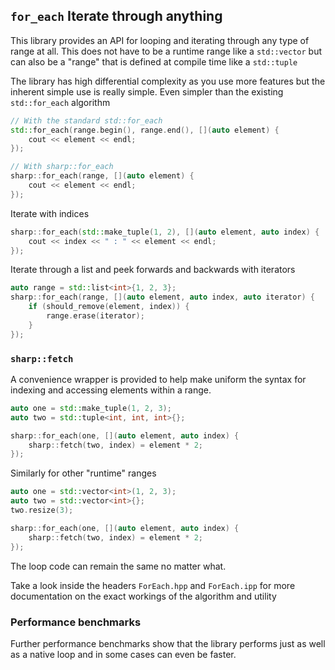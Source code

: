 `for_each` Iterate through anything
----------

This library provides an API for looping and iterating through any type of
range at all.  This does not have to be a runtime range like a `std::vector`
but can also be a "range" that is defined at compile time like a `std::tuple`

The library has high differential complexity as you use more features but the
inherent simple use is really simple.  Even simpler than the existing
`std::for_each` algorithm

```c++
// With the standard std::for_each
std::for_each(range.begin(), range.end(), [](auto element) {
    cout << element << endl;
});

// With sharp::for_each
sharp::for_each(range, [](auto element) {
    cout << element << endl;
});
```

Iterate with indices

```c++
sharp::for_each(std::make_tuple(1, 2), [](auto element, auto index) {
    cout << index << " : " << element << endl;
});
```

Iterate through a list and peek forwards and backwards with iterators

```c++
auto range = std::list<int>{1, 2, 3};
sharp::for_each(range, [](auto element, auto index, auto iterator) {
    if (should_remove(element, index)) {
        range.erase(iterator);
    }
});
```

### `sharp::fetch`

A convenience wrapper is provided to help make uniform the syntax for indexing
and accessing elements within a range.

```c++
auto one = std::make_tuple(1, 2, 3);
auto two = std::tuple<int, int, int>{};

sharp::for_each(one, [](auto element, auto index) {
    sharp::fetch(two, index) = element * 2;
});
```

Similarly for other "runtime" ranges

```c++
auto one = std::vector<int>(1, 2, 3);
auto two = std::vector<int>{};
two.resize(3);

sharp::for_each(one, [](auto element, auto index) {
    sharp::fetch(two, index) = element * 2;
});
```

The loop code can remain the same no matter what.

Take a look inside the headers `ForEach.hpp` and `ForEach.ipp` for more
documentation on the exact workings of the algorithm and utility

### Performance benchmarks

Further performance benchmarks show that the library performs just as well as
a native loop and in some cases can even be faster.
